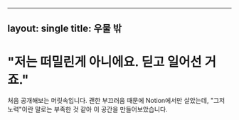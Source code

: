 ----
layout: single
title: 우물 밖
----

# "저는 떠밀린게 아니에요. 딛고 일어선 거죠."
처음 공개해보는 머릿속입니다.
괜한 부끄러움 때문에 Notion에서만 살았는데, "그저 노력"이란 말로는 부족한 것 같아 이 공간을 만들어보았습니다.
